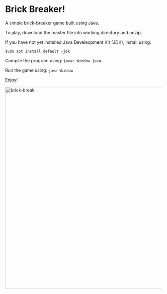 # Brick Breaker!
A simple brick-breaker game built using Java.

To play, download the master file into working directory and unzip.

If you have not yet installed Java Develeopment Kit (JDK), install using:

```sudo apt install default -jdk```

Compile the program using:
```javac Window.java```

Run the game using:
```java Window```

Enjoy!

<img width="650" alt="brick-break" src="https://user-images.githubusercontent.com/28911602/180131221-dee819cf-09ee-43f0-b33f-2f3f2d0ec8fb.png">
